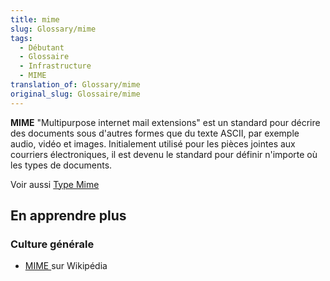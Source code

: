 ```yaml
---
title: mime
slug: Glossary/mime
tags:
  - Débutant
  - Glossaire
  - Infrastructure
  - MIME
translation_of: Glossary/mime
original_slug: Glossaire/mime
---
```

**MIME** "Multipurpose internet mail extensions" est un standard pour décrire des documents sous d'autres formes que du texte ASCII, par exemple audio, vidéo et images. Initialement utilisé pour les pièces jointes aux courriers électroniques, il est devenu le standard pour définir n'importe où les types de documents.

Voir aussi [Type Mime](/fr/docs/Glossary/MIME_type)

## En apprendre plus

### Culture générale

- [MIME ](https://fr.wikipedia.org/wiki/Multipurpose_Internet_Mail_Extensions)sur Wikipédia
